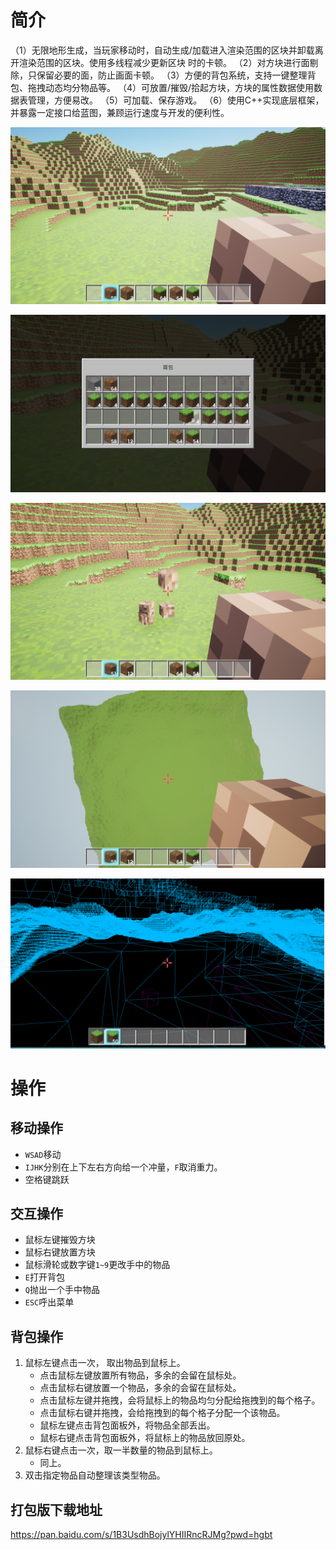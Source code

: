 # 简介

（1）无限地形生成，当玩家移动时，自动生成/加载进入渲染范围的区块并卸载离开渲染范围的区块。使用多线程减少更新区块
时的卡顿。
（2）对方块进行面剔除，只保留必要的面，防止画面卡顿。
（3）方便的背包系统，支持一键整理背包、拖拽动态均分物品等。
（4）可放置/摧毁/拾起方块，方块的属性数据使用数据表管理，方便易改。
（5）可加载、保存游戏。
（6）使用C++实现底层框架，并暴露一定接口给蓝图，兼顾运行速度与开发的便利性。

![image-20230803141539206](.\img\1.png)



![image-20230803141721125](.\img\2.png)



![image-20230803141804142](.\img\3.png)



![image-20230803142047110](.\img\4.png)



![image-20230803142227261](.\img\5.png)



# 操作

## 移动操作

* `WSAD`移动
* `IJHK`分别在上下左右方向给一个冲量，`F`取消重力。
* 空格键跳跃

## 交互操作

* 鼠标左键摧毁方块
* 鼠标右键放置方块
* 鼠标滑轮或数字键`1~9`更改手中的物品
* `E`打开背包
* `Q`抛出一个手中物品
* `ESC`呼出菜单



##  背包操作

1. 鼠标左键点击一次， 取出物品到鼠标上。
   *  点击鼠标左键放置所有物品，多余的会留在鼠标处。
   *  点击鼠标右键放置一个物品，多余的会留在鼠标处。
   *  点击鼠标左键并拖拽，会将鼠标上的物品均匀分配给拖拽到的每个格子。
   *  点击鼠标右键并拖拽，会给拖拽到的每个格子分配一个该物品。
   *  鼠标左键点击背包面板外，将物品全部丢出。
   *  鼠标右键点击背包面板外，将鼠标上的物品放回原处。
2. 鼠标右键点击一次，取一半数量的物品到鼠标上。
   * 同上。
3. 双击指定物品自动整理该类型物品。



## 打包版下载地址

https://pan.baidu.com/s/1B3UsdhBojylYHIIRncRJMg?pwd=hgbt
